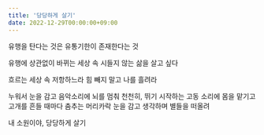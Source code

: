 ```yaml
---
title: '당당하게 살기'
date: 2022-12-29T00:00:00+09:00
---
```


유행을 탄다는 것은
유통기한이 존재한다는 것

유행에 상관없이
바뀌는 세상 속
시들지 않는 삶을 살고 싶다

흐르는 세상 속
저항하느라 힘 빼지 말고
나를 흘려라

누워서 눈을 감고
음악소리에 뇌를 멈춰
천천히,
뛰기 시작하는 고동 소리에 몸을 맡기고
고개를 흔들 때마다 춤추는 머리카락
눈을 감고 생각하며
별들을 떠올려

내 소원이야,
당당하게 살기
